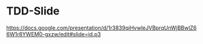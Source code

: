 # TDD-Slide
https://docs.google.com/presentation/d/1r3839qiHvwleJVBprqUnWjBBwlZ66W1r8YWEM0-gxzw/edit#slide=id.p3
